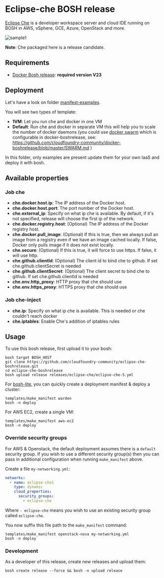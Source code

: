 Eclipse-che BOSH release
=======================

[Eclipse Che](https://eclipse.org/che/) is a developer workspace server and cloud IDE running on BOSH in AWS, vSphere, GCE, Azure, OpenStack and more.

![sample1](https://eclipse.org/che/images/hero-home.png)

**Note**: Che packaged here is a release candidate.

Requirements
------------

- [Docker Bosh release](https://github.com/cloudfoundry-community/docker-boshrelease): **required version V23**

Deployment
----------

Let's have a look on folder [manifest-examples](manifest-examples).

You will see two types of template:

- **1VM**: Let you run che and docker in one VM
- **Default**: Run che and docker in separate VM this will help you to scale the number of docker daemons (you could use [docker swarm](https://docs.docker.com/swarm/overview/) which is configurable in docker-boshrelease, see: https://github.com/cloudfoundry-community/docker-boshrelease/blob/master/SWARM.md )

In this folder, only examples are present update them for your own IaaS and deploy it with bosh.

Available properties
--------------------

### Job che

- **che.docker.host.ip**: The IP address of the Docker host.
- **che.docker.host.port**: The port number of the Docker host.
- **che.external_ip**: Specify on what ip che is available. By default, if it's not specified, release will choose the first ip of the network.
- **che.docker.registry.host**: (Optional) The IP address of the Docker registry host.
- **che.docker.pull_image**: (Optional) If this is true, then we always pull an image from a registry even if we have an image cached locally. If false, Docker only pulls image if it does not exist locally.
- **che.secure**: (Optional) If this is true, it will force to use https. If false, it will use http.
- **che.github.clientId**: (Optional) The client id to bind che to github. If set che.github.clientSecret is needed
- **che.github.clientSecret**: (Optional) The client secret to bind che to github. If set che.github.clientId is needed
- **che.env.http_proxy**: HTTP proxy that che should use
- **che.env.https_proxy**: HTTPS proxy that che should use

### Job che-inject

- **che.ip**: Specify on what ip che is available. This is needed or che couldn't reach docker
- **che.iptables**: Enable Che's addition of iptables rules

## Usage

To use this bosh release, first upload it to your bosh:

```
bosh target BOSH_HOST
git clone https://github.com/cloudfoundry-community/eclipse-che-boshrelease.git
cd eclipse-che-boshrelease
bosh upload release releases/eclipse-che/eclipse-che-5.yml
```

For [bosh-lite](https://github.com/cloudfoundry/bosh-lite), you can quickly create a deployment manifest & deploy a cluster:

```
templates/make_manifest warden
bosh -n deploy
```

For AWS EC2, create a single VM:

```
templates/make_manifest aws-ec2
bosh -n deploy
```

### Override security groups

For AWS & Openstack, the default deployment assumes there is a `default` security group. If you wish to use a different security group(s) then you can pass in additional configuration when running `make_manifest` above.

Create a file `my-networking.yml`:

```yaml
networks:
  - name: eclipse-che1
    type: dynamic
    cloud_properties:
      security_groups:
        - eclipse-che
```

Where `- eclipse-che` means you wish to use an existing security group called `eclipse-che`.

You now suffix this file path to the `make_manifest` command:

```
templates/make_manifest openstack-nova my-networking.yml
bosh -n deploy
```

### Development

As a developer of this release, create new releases and upload them:

```
bosh create release --force && bosh -n upload release
```
